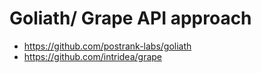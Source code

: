 # Goliath/ Grape API approach

 * https://github.com/postrank-labs/goliath
 * https://github.com/intridea/grape